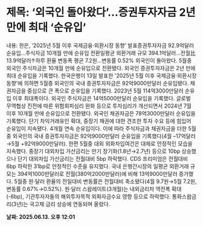 # **제목: ‘외국인 돌아왔다’…증권투자자금 2년 만에 최대 ‘순유입’**

  내용: 한은, ‘2025년 5월 이후 국제금융·외환시장 동향’ 발표증권투자자금 92.9억달러 순유입…주식자금 10개월 만에 순유입 전환일평균 외환거래 규모 394.1억달러…전월比 13.9억달러↑하루 환율 변동폭 평균 7.2원…변동률 0.52%  외국인이 돌아왔다. 5월중 외국인 주식자금은 10개월 만에 순유입으로 전환됐다. 외국인 증권투자자금은 2년 만에 최대 순유입을 기록했다.    한국은행이 13일 발표한 '2025년 5월 이후 국제금융·외환시장 동향'에 의하면 5월중 외국인의 국내 증권투자자금은 92억9000만달러 순유입됐다. 채권자금을 중심으로 큰 폭으로 순유입을 기록했다. 2023년 5월 114억3000만달러 순유입 이후 최대폭이다.    외국인 주식자금은 14억5000만달러 순유입을 기록했다. 글로벌 무역협상 진전에 따른 위험회피심리 완화 등으로 투자심리가 개선되면서 2024년 7월 이후 10개월 만에 순유입으로 전환됐다.    외국인 채권자금은 78억3000만달러 순유입을 기록했다. 단기 차익거래유인 확대, 중장기 채권에 대한 견조한 투자 수요 등에 힘입어 순유입이 지속됐다. 4개월 연속 순유입이다.    이에 따라 주식자금과 채권자금을 더한 5월중 외국인의 국내 증권투자자금은 92억9000만달러 순유입을 기록했다(4월 –17억달러→5월 +92억9000만달러).    한편 5월중 대외 외화차입여건은 대체로 안정적인 모습을 지속했다. 중장기 대외차입 가산금리는 만기 장기화(1.8년→2.7년) 등으로 10bp 상승했으나 단기 대외차입 가산금리는 전월대비 5bp 하락했다.    CDS 프리미엄은 전월대비 6bp 하락한 31bp로 안정적인 수준을 유지했다.    국내 은행간시장의 일평균 외환거래 규모는 394억1000만달러로 전월(380억2000만달러)에 비해 13억9000만달러 증가했다.    5월중 원·달러 환율의 전일대비 변동률은 전월대비 축소됐다(4월 9.7원→5월 7.2원, 변동률 0.67%→0.52%).    원·달러 스왑레이트(3개월)는 내외금리차 역전폭 확대(-6bp), 기관투자자들의 해외투자목적 외화자금수요 영향 등으로 하락했다. 통화스왑금리(3년)는 국고채 금리 상승에 연동되며 올랐다.

  **날짜: 2025.06.13. 오후 12:01**
